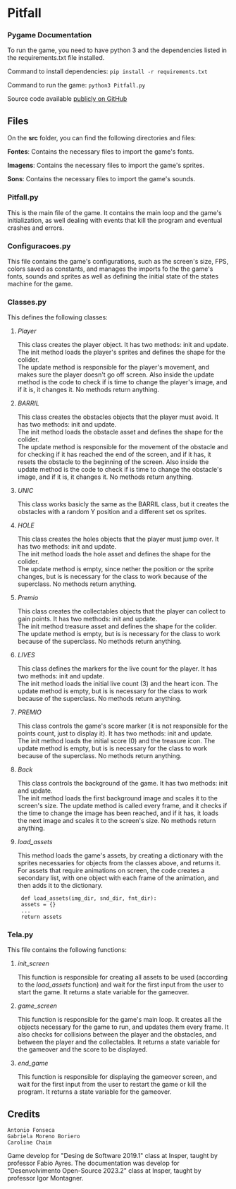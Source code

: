 # Pitfall
### Pygame Documentation

To run the game, you need to have python 3 and the dependencies listed in the requirements.txt file installed.

Command to install dependencies:
```pip install -r requirements.txt```

Command to run the game:
```python3 Pitfall.py```

Source code available [publicly on GitHub](https://github.com/Antonioarf/trabalho_desoft)

## Files
On the **src** folder, you can find the following directories and files:

**Fontes**: Contains the necessary files to import the game's fonts.

**Imagens**: Contains the necessary files to import the game's sprites.

**Sons**: Contains the necessary files to import the game's sounds.

### Pitfall.py
This is the main file of the game. It contains the main loop and the game's initialization, as well dealing with events that kill the program and eventual crashes and errors.


### Configuracoes.py
This file contains the game's configurations, such as the screen's size, FPS, colors saved as constants, and manages the imports fo the the game's fonts, sounds and sprites as well as defining the initial state of the states machine for the game.


### Classes.py
This defines the following classes:

1. *Player*

    This class creates the player object. It has two methods: init and update.  
    The init method loads the player's sprites and defines the shape for the colider.  
    The update method is responsible for the player's movement, and makes sure the player doesn't go off screen. Also inside the update method is the code to check if is time to change the player's image, and if it is, it changes it. No methods return anything.


2. *BARRIL*

    This class creates the obstacles objects that the player must avoid. It has two methods: init and update.  
    The init method loads the obstacle asset and defines the shape for the colider.  
    The update method is responsible for the movement of the obstacle and for checking if it has reached the end of the screen, and if it has, it resets the obstacle to the beginning of the screen. Also inside the update method is the code to check if is time to change the obstacle's image, and if it is, it changes it. No methods return anything.

3. *UNIC*

    This class works basicly the same as the BARRIL class, but it creates the obstacles with a random Y position and a different set os sprites.

4. *HOLE*

    This class creates the holes objects that the player must jump over. It has two methods: init and update.  
    The init method loads the hole asset and defines the shape for the colider.  
    The update method is empty, since nether the position or the sprite changes, but is is necessary for the class to work because of the superclass. No methods return anything.

5. *Premio*

    This class creates the collectables objects that the player can collect to gain points. It has two methods: init and update.  
    The init method treasure asset and defines the shape for the colider. The update method is empty, but is is necessary for the class to work because of the superclass. No methods return anything.


6. *LIVES*

    This class defines the markers for the live count for the player. It has two methods: init and update.  
    The init method loads the initial live count (3) and the heart icon. The update method is empty, but is is necessary for the class to work because of the superclass. No methods return anything.


7. *PREMIO*

    This class controls the game's score marker (it is not responsible for the points count, just to display it). It has two methods: init and update.  
    The init method loads the initial score (0) and the treasure icon. The update method is empty, but is is necessary for the class to work because of the superclass. No methods return anything.

8. *Back*

    This class controls the background of the game. It has two methods: init and update.  
    The init method loads the first background image and scales it to the screen's size. The update method is called every frame, and it checks if the time to change the image has been reached, and if it has, it loads the next image and scales it to the screen's size. No methods return anything.


9. *load_assets*

    This method loads the game's assets, by creating a dictionary with the sprites necessaries for objects from the classes above, and returns it. For assets that require animations on screen, the code creates a secondary list, with one object with each frame of the animation, and then adds it to the dictionary.

        def load_assets(img_dir, snd_dir, fnt_dir):
        assets = {}
        ...
        return assets

### Tela.py

This file contains the following functions:

1. *init_screen*
    
    This function is responsible for creating all assets to be used (according to the *load_assets* function) and wait for the first input from the user to start the game. It returns a state variable for the gameover.

2. *game_screen*

    This function is responsible for the game's main loop. It creates all the objects necessary for the game to run, and updates them every frame. It also checks for collisions between the player and the obstacles, and between the player and the collectables. It returns a state variable for the gameover and the score to be displayed.

3. *end_game* 

    This function is responsible for displaying the gameover screen, and wait for the first input from the user to restart the game or kill the program. It returns a state variable for the gameover.



## Credits
	Antonio Fonseca
	Gabriela Moreno Boriero
	Caroline Chaim

Game develop for "Desing de Software 2019.1" class at Insper, taught by professor Fabio Ayres.
    The documentation was develop for "Desenvolvimento Open-Source 2023.2" class at Insper, taught by professor Igor Montagner.
